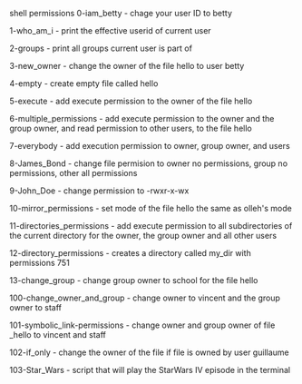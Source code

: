 shell permissions
0-iam_betty - chage your user ID to betty

1-who_am_i - print the effective userid of current user

2-groups - print all groups current user is part of

3-new_owner - change the owner of the file hello to user betty

4-empty - create empty file called hello

5-execute - add execute permission to the owner of the file hello

6-multiple_permissions - add execute permission to the owner and the group owner, and read permission to other users, to the file hello

7-everybody - add execution permission to owner, group owner, and users

8-James_Bond - change file permision to owner no permissions, group no permissions, other all permissions

9-John_Doe - change permission to -rwxr-x-wx

10-mirror_permissions - set mode of the file hello the same as olleh's mode

11-directories_permissions - add execute permission to all subdirectories of the current directory for the owner, the group owner and all other users

12-directory_permissions - creates a directory called my_dir with permissions 751

13-change_group - change group owner to school for the file hello

100-change_owner_and_group - change owner to vincent and the group owner to staff

101-symbolic_link-permissions - change owner and group owner of file _hello to vincent and staff

102-if_only - change the owner of the file if file is owned by user guillaume

103-Star_Wars - script that will play the StarWars IV episode in the terminal
